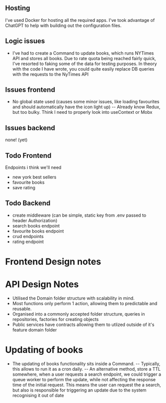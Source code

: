 ## Hosting
I've used Docker for hosting all the required apps. I've took advantage of ChatGPT to help with building out the configuration files.

## Logic issues
- I've had to create a Command to update books, which runs NYTimes API and stores all books. Due to rate quota being reached fairly quick, I've resorted to faking some of the data for testing purposes. In theory with the code I have wrote, you could quite easily replace DB queries with the requests to the NyTimes API

## Issues frontend
- No global state used (causes some minor issues, like loading favourites and should automatically have the icon light up)
-- Already know Redux, but too bulky. Think I need to properly look into useContext or Mobx

## Issues backend
none! (yet)

## Todo Frontend
Endpoints i think we'll need
- new york best sellers
- favourite books
- save rating

## Todo Backend
- create middleware (can be simple, static key from .env passed to header Authorization)
- search books endpoint
- favourite books endpoint
- crud endpoints
- rating endpoint

# Frontend Design notes

# API Design Notes
- Utilised the Domain folder structure with scalability in mind.
- Most functions only perform 1 action, allowing them to predictable and reusable.
- Organised into a commonly accepted folder structure, queries in repositories, factories for creating objects
- Public services have contracts allowing them to utlized outside of it's feature domain folder

# Updating of books
- The updating of books functionality sits inside a Command. 
-- Typically, this allows to run it as a cron daily. 
-- An alternative method, store a TTL somewhere, when a user requests a search endpoint, we could trigger a queue worker to perform the update, while not affecting the response time of the initial request. This means the user can request the a search, but also is responsible for triggering an update due to the system recognising it out of date 